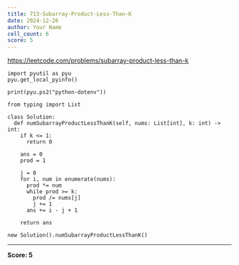 ```yaml
---
title: 713-Subarray-Product-Less-Than-K
date: 2024-12-26
author: Your Name
cell_count: 6
score: 5
---
```


https://leetcode.com/problems/subarray-product-less-than-k


```
import pyutil as pyu
pyu.get_local_pyinfo()
```


```
print(pyu.ps2("python-dotenv"))
```


```
from typing import List
```


```
class Solution:
  def numSubarrayProductLessThanK(self, nums: List[int], k: int) -> int:
    if k <= 1:
      return 0

    ans = 0
    prod = 1

    j = 0
    for i, num in enumerate(nums):
      prod *= num
      while prod >= k:
        prod /= nums[j]
        j += 1
      ans += i - j + 1

    return ans
```


```
new Solution().numSubarrayProductLessThanK()
```


---
**Score: 5**